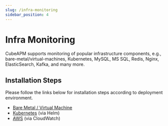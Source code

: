 ```yaml
---
slug: /infra-monitoring
sidebar_position: 4
---
```


# Infra Monitoring

CubeAPM supports monitoring of popular infrastructure components, e.g., bare-metal/virtual-machines, Kubernetes, MySQL, MS SQL, Redis, Nginx, ElasticSearch, Kafka, and many more.

## Installation Steps

Please follow the links below for installation steps according to deployment environment.

- [Bare Metal / Virtual Machine](2_baremetal.md)
- [Kubernetes](3_kubernetes.md) (via Helm)
- [AWS](5_cloudwatch.md) (via CloudWatch)

